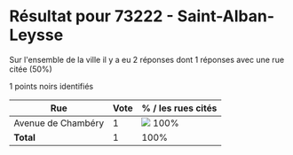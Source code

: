 # Résultat pour 73222 - Saint-Alban-Leysse

Sur l'ensemble de la ville il y a eu 2 réponses dont 1 réponses avec une rue citée (50%)

1 points noirs identifiés

| Rue | Vote | % / les rues cités|
|-----|------|-------------------|
| Avenue de Chambéry | 1 | <img src="../../img/bar_100.gif" />&nbsp;100%|
| **Total** | 1 | 100%|
